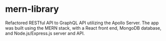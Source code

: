 # mern-library
Refactored RESTful API to GraphQL API utilizing the Apollo Server. The app was built using the MERN stack, with a React front end, MongoDB database, and Node.js/Express.js server and API.
